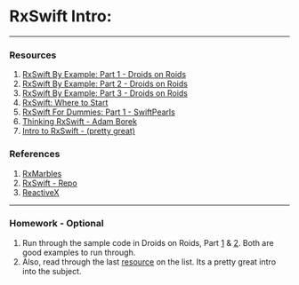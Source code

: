 # RxSwift Intro:
---

### Resources
1. [RxSwift By Example: Part 1 - Droids on Roids](https://www.thedroidsonroids.com/blog/ios/rxswift-by-examples-1-the-basics/)
2. [RxSwift By Example: Part 2 - Droids on Roids](https://www.thedroidsonroids.com/blog/ios/rxswift-by-examples-2-observable-and-the-bind/)
3. [RxSwift By Example: Part 3 - Droids on Roids](https://www.thedroidsonroids.com/blog/ios/rxswift-examples-3-networking/)
4. [RxSwift: Where to Start](https://blog.autsoft.hu/rxswift-on-ios-where-to-start-the-adventure/)
5. [RxSwift For Dummies: Part 1 - SwiftPearls](http://swiftpearls.com/RxSwift-for-dummies-1-Observables.html)
6. [Thinking RxSwift - Adam Borek](http://adamborek.com/thinking-rxswift/)
7. [Intro to RxSwift - (pretty great)](https://github.com/orakaro/The-introduction-to-RxSwift-you-have-been-missing/blob/master/README.md)

### References
1. [RxMarbles](http://rxmarbles.com/)
2. [RxSwift - Repo](https://github.com/ReactiveX/RxSwift)
3. [ReactiveX](http://reactivex.io/)

---
### Homework - Optional

1. Run through the sample code in Droids on Roids, Part [1](https://www.thedroidsonroids.com/blog/ios/rxswift-by-examples-1-the-basics/) & [2](https://www.thedroidsonroids.com/blog/ios/rxswift-by-examples-2-observable-and-the-bind/). Both are good examples to run through. 
2. Also, read through the last [resource](https://github.com/orakaro/The-introduction-to-RxSwift-you-have-been-missing/blob/master/README.md) on the list. Its a pretty great intro into the subject.
